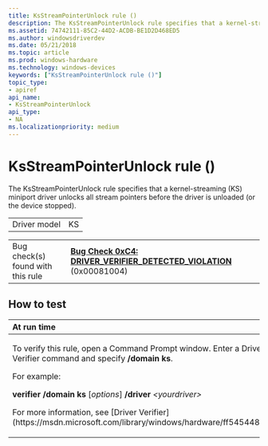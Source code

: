 ```yaml
---
title: KsStreamPointerUnlock rule ()
description: The KsStreamPointerUnlock rule specifies that a kernel-streaming (KS) miniport driver unlocks all stream pointers before the driver is unloaded (or the device stopped).
ms.assetid: 74742111-85C2-44D2-ACDB-BE1D2D468ED5
ms.author: windowsdriverdev
ms.date: 05/21/2018
ms.topic: article
ms.prod: windows-hardware
ms.technology: windows-devices
keywords: ["KsStreamPointerUnlock rule ()"]
topic_type:
- apiref
api_name:
- KsStreamPointerUnlock
api_type:
- NA
ms.localizationpriority: medium
---
```


# KsStreamPointerUnlock rule ()


The KsStreamPointerUnlock rule specifies that a kernel-streaming (KS) miniport driver unlocks all stream pointers before the driver is unloaded (or the device stopped).

|              |     |
|--------------|-----|
| Driver model | KS  |

|                                   |                                                                                                                                       |
|-----------------------------------|---------------------------------------------------------------------------------------------------------------------------------------|
| Bug check(s) found with this rule | [**Bug Check 0xC4: DRIVER\_VERIFIER\_DETECTED\_VIOLATION**](https://msdn.microsoft.com/library/windows/hardware/ff560187) (0x00081004) |

How to test
-----------

<table>
<colgroup>
<col width="100%" />
</colgroup>
<thead>
<tr class="header">
<th align="left">At run time</th>
</tr>
</thead>
<tbody>
<tr class="odd">
<td align="left"><p>To verify this rule, open a Command Prompt window. Enter a Driver Verifier command and specify <strong>/domain ks</strong>.</p>
<p>For example:</p>
<p><strong>verifier /domain ks</strong> [<em>options</em>] <strong>/driver</strong> <em>&lt;yourdriver&gt;</em></p>
<p>For more information, see [Driver Verifier](https://msdn.microsoft.com/library/windows/hardware/ff545448).</p></td>
</tr>
</tbody>
</table>

 

 

 





